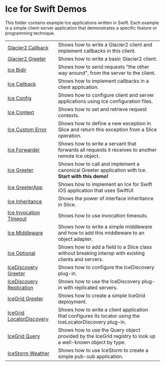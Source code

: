 # Ice for Swift Demos

This folder contains example Ice applications written in Swift. Each example is a simple client-server application that
demonstrates a specific feature or programming technique.

|                                                         |                                                                                                            |
| ------------------------------------------------------- | ---------------------------------------------------------------------------------------------------------- |
| [Glacier2 Callback](./Glacier2/Callback/)               | Shows how to write a Glacier2 client and implement callbacks in this client.                               |
| [Glacier2 Greeter](./Glacier2/Greeter/)                 | Shows how to write a basic Glacier2 client.                                                                |
| [Ice Bidir](./Ice/Bidir/)                               | Shows how to send requests "the other way around", from the server to the client.                          |
| [Ice Callback](./Ice/Callback/)                         | Shows how to implement callbacks in a client application.                                                  |
| [Ice Config](./Ice/Config/)                             | Shows how to configure client and server applications using Ice configuration files.                       |
| [Ice Context](./Ice/Context/)                           | Shows how to set and retrieve request contexts.                                                            |
| [Ice Custom Error](./Ice/CustomError/)                  | Shows how to define a new exception in Slice and return this exception from a Slice operation.             |
| [Ice Forwarder](./Ice/Forwarder/)                       | Shows how to write a servant that forwards all requests it receives to another remote Ice object.          |
| [Ice Greeter](./Ice/Greeter/)                           | Shows how to call and implement a canonical Greeter application with Ice. **Start with this demo!**        |
| [Ice GreeterApp](./Ice/GreeterApp/)                     | Shows how to implement an Ice for Swift iOS application that uses SwiftUI                                  |
| [Ice Inheritance](./Ice/Inheritance/)                   | Shows the power of interface inheritance in Slice.                                                         |
| [Ice Invocation Timeout](./Ice/InvocationTimeout/)      | Shows how to use invocation timeouts.                                                                      |
| [Ice Middleware](./Ice/Middleware/)                     | Shows how to write a simple middleware and how to add this middleware to an object adapter.                |
| [Ice Optional](./Ice/Optional/)                         | Shows how to add a field to a Slice class without breaking interop with existing clients and servers.      |
| [IceDiscovery Greeter](./IceDiscovery/Greeter/)         | Shows how to configure the IceDiscovery plug-in.                                                           |
| [IceDiscovery Replication](./IceDiscovery/Replication/) | Shows how to use the IceDiscovery plug-in with replicated servers.                                         |
| [IceGrid Greeter](./IceGrid/Greeter/)                   | Shows how to create a simple IceGrid deployment.                                                           |
| [IceGrid LocatorDiscovery](./IceGrid/LocatorDiscovery/) | Shows how to write a client application that configures its locator using the IceLocatorDiscovery plug-in. |
| [IceGrid Query](./IceGrid/Query/)                       | Shows how to use the Query object provided by the IceGrid registry to look up a well-known object by type. |
| [IceStorm Weather](./IceStorm/Weather/)                 | Shows how to use IceStorm to create a simple pub-sub application.                                          |
